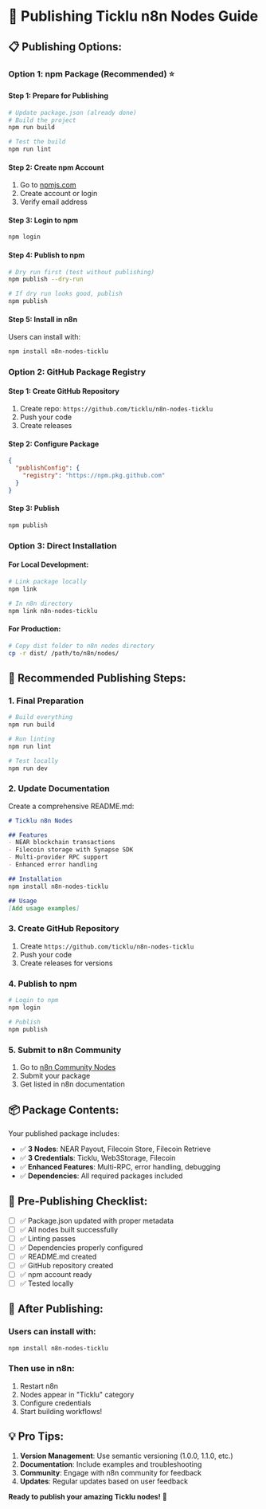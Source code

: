 # 🚀 Publishing Ticklu n8n Nodes Guide

## 📋 **Publishing Options:**

### **Option 1: npm Package (Recommended)** ⭐

#### **Step 1: Prepare for Publishing**
```bash
# Update package.json (already done)
# Build the project
npm run build

# Test the build
npm run lint
```

#### **Step 2: Create npm Account**
1. Go to [npmjs.com](https://www.npmjs.com)
2. Create account or login
3. Verify email address

#### **Step 3: Login to npm**
```bash
npm login
```

#### **Step 4: Publish to npm**
```bash
# Dry run first (test without publishing)
npm publish --dry-run

# If dry run looks good, publish
npm publish
```

#### **Step 5: Install in n8n**
Users can install with:
```bash
npm install n8n-nodes-ticklu
```

### **Option 2: GitHub Package Registry**

#### **Step 1: Create GitHub Repository**
1. Create repo: `https://github.com/ticklu/n8n-nodes-ticklu`
2. Push your code
3. Create releases

#### **Step 2: Configure Package**
```json
{
  "publishConfig": {
    "registry": "https://npm.pkg.github.com"
  }
}
```

#### **Step 3: Publish**
```bash
npm publish
```

### **Option 3: Direct Installation**

#### **For Local Development:**
```bash
# Link package locally
npm link

# In n8n directory
npm link n8n-nodes-ticklu
```

#### **For Production:**
```bash
# Copy dist folder to n8n nodes directory
cp -r dist/ /path/to/n8n/nodes/
```

## 🎯 **Recommended Publishing Steps:**

### **1. Final Preparation**
```bash
# Build everything
npm run build

# Run linting
npm run lint

# Test locally
npm run dev
```

### **2. Update Documentation**
Create a comprehensive README.md:

```markdown
# Ticklu n8n Nodes

## Features
- NEAR blockchain transactions
- Filecoin storage with Synapse SDK
- Multi-provider RPC support
- Enhanced error handling

## Installation
npm install n8n-nodes-ticklu

## Usage
[Add usage examples]
```

### **3. Create GitHub Repository**
1. Create `https://github.com/ticklu/n8n-nodes-ticklu`
2. Push your code
3. Create releases for versions

### **4. Publish to npm**
```bash
# Login to npm
npm login

# Publish
npm publish
```

### **5. Submit to n8n Community**
1. Go to [n8n Community Nodes](https://docs.n8n.io/integrations/community-nodes/)
2. Submit your package
3. Get listed in n8n documentation

## 📦 **Package Contents:**

Your published package includes:
- ✅ **3 Nodes**: NEAR Payout, Filecoin Store, Filecoin Retrieve
- ✅ **3 Credentials**: Ticklu, Web3Storage, Filecoin
- ✅ **Enhanced Features**: Multi-RPC, error handling, debugging
- ✅ **Dependencies**: All required packages included

## 🔧 **Pre-Publishing Checklist:**

- [ ] ✅ Package.json updated with proper metadata
- [ ] ✅ All nodes built successfully
- [ ] ✅ Linting passes
- [ ] ✅ Dependencies properly configured
- [ ] ✅ README.md created
- [ ] ✅ GitHub repository created
- [ ] ✅ npm account ready
- [ ] ✅ Tested locally

## 🎉 **After Publishing:**

### **Users can install with:**
```bash
npm install n8n-nodes-ticklu
```

### **Then use in n8n:**
1. Restart n8n
2. Nodes appear in "Ticklu" category
3. Configure credentials
4. Start building workflows!

## 💡 **Pro Tips:**

1. **Version Management**: Use semantic versioning (1.0.0, 1.1.0, etc.)
2. **Documentation**: Include examples and troubleshooting
3. **Community**: Engage with n8n community for feedback
4. **Updates**: Regular updates based on user feedback

**Ready to publish your amazing Ticklu nodes!** 🚀
